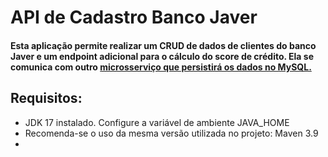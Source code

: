 # API de Cadastro Banco Javer
#### Esta aplicação permite realizar um CRUD de dados de clientes do banco Javer e um endpoint adicional para o cálculo do score de crédito. Ela se comunica com outro [microsserviço que persistirá os dados no MySQL.](https://github.com/DaniloMRosado/javer-banco-cadastro)

## Requisitos:
- JDK 17 instalado. Configure a variável de ambiente JAVA_HOME
- Recomenda-se o uso da mesma versão utilizada no projeto: Maven 3.9
- 
